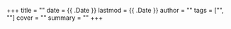 +++
title = ""
date = {{ .Date }}
lastmod = {{ .Date }}
author = ""
tags = ["", ""]
cover = ""
summary = ""
+++
